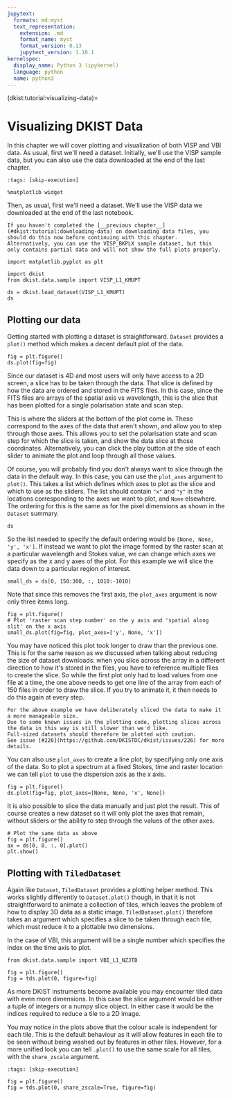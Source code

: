 ```yaml
---
jupytext:
  formats: md:myst
  text_representation:
    extension: .md
    format_name: myst
    format_version: 0.13
    jupytext_version: 1.16.1
kernelspec:
  display_name: Python 3 (ipykernel)
  language: python
  name: python3
---
```


(dkist:tutorial:visualizing-data)=
# Visualizing DKIST Data

In this chapter we will cover plotting and visualization of both VISP and VBI data.
As usual, first we'll need a dataset.
Initially, we'll use the VISP sample data, but you can also use the data downloaded at the end of the last chapter.

```{code-cell} ipython3
:tags: [skip-execution]

%matplotlib widget
```

Then, as usual, first we'll need a dataset.
We'll use the VISP data we downloaded at the end of the last notebook.

```{note}
If you haven't completed the [__previous chapter__](#dkist:tutorial:downloading-data) on downloading data files, you should do this now before continuing with this chapter.
Alternatively, you can use the VISP_BKPLX sample dataset, but this only contains partial data and will not show the full plots properly.
```

```{code-cell} ipython3
import matplotlib.pyplot as plt

import dkist
from dkist.data.sample import VISP_L1_KMUPT

ds = dkist.load_dataset(VISP_L1_KMUPT)
ds
```

## Plotting our data

Getting started with plotting a dataset is straightforward.
`Dataset` provides a `plot()` method which makes a decent default plot of the data.

```{code-cell} ipython3
fig = plt.figure()
ds.plot(fig=fig)
```

Since our dataset is 4D and most users will only have access to a 2D screen, a slice has to be taken through the data.
That slice is defined by how the data are ordered and stored in the FITS files.
In this case, since the FITS files are arrays of the spatial axis vs wavelength, this is the slice that has been plotted for a single polarisation state and scan step.

This is where the sliders at the bottom of the plot come in.
These correspond to the axes of the data that aren't shown, and allow you to step through those axes.
This allows you to set the polarisation state and scan step for which the slice is taken, and show the data slice at those coordinates.
Alternatively, you can click the play button at the side of each slider to animate the plot and loop through all those values.

Of course, you will probably find you don't always want to slice through the data in the default way.
In this case, you can use the `plot_axes` argument to `plot()`.
This takes a list which defines which axes to plot as the slice and which to use as the sliders.
The list should contain `"x"` and `"y"` in the locations corresponding to the axes we want to plot, and `None` elsewhere.
The ordering for this is the same as for the pixel dimensions as shown in the `Dataset` summary.

```{code-cell} ipython3
ds
```

So the list needed to specify the default ordering would be `[None, None, 'y', 'x']`.
If instead we want to plot the image formed by the raster scan at a particular wavelength and Stokes value, we can change which axes we specify as the x and y axes of the plot.
For this example we will slice the data down to a particular region of interest.

```{code-cell} ipython3
small_ds = ds[0, 150:300, :, 1010:-1010]
```

Note that since this removes the first axis, the `plot_axes` argument is now only three items long.

```{code-cell} ipython3
fig = plt.figure()
# Plot 'raster scan step number' on the y axis and 'spatial along slit' on the x axis
small_ds.plot(fig=fig, plot_axes=['y', None, 'x'])
```

You may have noticed this plot took longer to draw than the previous one.
This is for the same reason as we discussed when talking about reducing the size of dataset downloads: when you slice across the array in a different direction to how it's stored in the files, you have to reference multiple files to create the slice.
So while the first plot only had to load values from one file at a time, the one above needs to get one line of the array from each of 150 files in order to draw the slice.
If you try to animate it, it then needs to do this again at every step.

```{warning}
For the above example we have deliberately sliced the data to make it a more manageable size.
Due to some known issues in the plotting code, plotting slices across the data in this way is still slower than we'd like.
Full-sized datasets should therefore be plotted with caution.
See issue [#226](https://github.com/DKISTDC/dkist/issues/226) for more details.
```

You can also use `plot_axes` to create a line plot, by specifying only one axis of the data.
So to plot a spectrum at a fixed Stokes, time and raster location we can tell `plot` to use the dispersion axis as the x axis.

```{code-cell} ipython3
fig = plt.figure()
ds.plot(fig=fig, plot_axes=[None, None, 'x', None])
```

It is also possible to slice the data manually and just plot the result.
This of course creates a new dataset so it will only plot the axes that remain, without sliders or the ability to step through the values of the other axes.

```{code-cell} ipython3
# Plot the same data as above
fig = plt.figure()
ax = ds[0, 0, :, 0].plot()
plt.show()
```

## Plotting with `TiledDataset`

Again like `Dataset`, `TiledDataset` provides a plotting helper method. This works slightly differently to `Dataset.plot()` though, in that it is not straightforward to animate a collection of tiles, which leaves the problem of how to display 3D data as a static image. `TiledDataset.plot()` therefore takes an argument which specifies a slice to be taken through each tile, which must reduce it to a plottable two dimensions.

In the case of VBI, this argument will be a single number which specifies the index on the time axis to plot.


```{code-cell} ipython3
from dkist.data.sample import VBI_L1_NZJTB

fig = plt.figure()
fig = tds.plot(0, figure=fig)
```

As more DKIST instruments become available you may encounter tiled data with even more dimensions. In this case the slice argument would be either a tuple of integers or a numpy slice object. In either case it would be the indices required to reduce a tile to a 2D image.

You may notice in the plots above that the colour scale is independent for each tile. This is the default behaviour as it will allow features in each tile to be seen without being washed out by features in other tiles. However, for a more unified look you can tell `.plot()` to use the same scale for all tiles, with the `share_zscale` argument.


```{code-cell} ipython3
:tags: [skip-execution]

fig = plt.figure()
fig = tds.plot(0, share_zscale=True, figure=fig)
```
